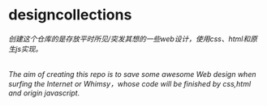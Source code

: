 # designcollections
###### 创建这个仓库的是存放平时所见/突发其想的一些web设计，使用css、html和原生js实现。
###### The aim of creating this repo is to save some awesome Web design when surfing the Internet or Whimsy，whose code will be finished by css,html and origin javascript.
